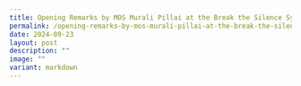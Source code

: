 ```yaml
---
title: Opening Remarks by MOS Murali Pillai at the Break the Silence Symposium
permalink: /opening-remarks-by-mos-murali-pillai-at-the-break-the-silence-symposium/
date: 2024-09-23
layout: post
description: ""
image: ""
variant: markdown
---
```

